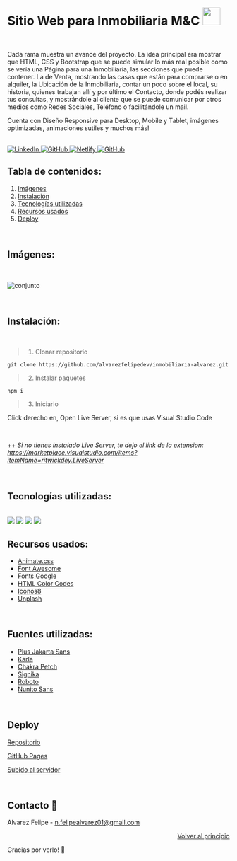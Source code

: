 <a name="readme-top"></a>

# Sitio Web para Inmobiliaria M&C <img src="https://img.icons8.com/stickers/100/000000/land-sales.png" width="40"/>
<br />

<p> Cada rama muestra un avance del proyecto. La idea principal era mostrar que HTML, CSS y Bootstrap que se puede simular lo más real posible como se vería una Página para una Inmobiliaria, las secciones que puede contener. La de Venta, mostrando las casas que están para comprarse o en alquiler, la Ubicación de la Inmobiliaria, contar un poco sobre el local, su historia, quienes trabajan allí y por último el Contacto, donde podés realizar tus consultas, y mostrándole al cliente que se puede comunicar por otros medios como Redes Sociales, Teléfono o facilitándole un mail. </p>
<p> Cuenta con Diseño Responsive para Desktop, Mobile y Tablet, imágenes optimizadas, animaciones sutiles y muchos más! </p>

<br />

<div>  
  <a href="https://www.linkedin.com/in/nfelipealvarez/" target="_blank">
    <img src="https://img.shields.io/badge/linkedin-%230077B5.svg?&style=for-the-badge&logo=linkedin&logoColor=white&color=F08080" alt="LinkedIn"/>
  </a>
  <a href="https://github.com/alvarezfelipedev" target="_blank">
    <img src="https://img.shields.io/badge/github profile-%231877F2.svg?&style=for-the-badge&logo=github&logoColor=white&color=F08080" alt="GitHub"/>
  </a> 
  <a href="https://inmobiliariamyc.netlify.app/" target="_blank">
    <img src="https://img.shields.io/badge/Netlify-F08080?style=for-the-badge&logo=netlify&logoColor=white=F08080" alt="Netlify"/>
  </a>
  <a href="https://alvarezfelipedev.github.io/inmobiliaria-alvarez/" target="_blank">
    <img src="https://img.shields.io/badge/GitHub Pages-%231877F2.svg?&style=for-the-badge&logo=github&logoColor=white&color=F08080" alt="GitHub"/>
  </a> 
</div>


## Tabla de contenidos:

1. [Imágenes](#imágenes)
2. [Instalación](#instalación)
3. [Tecnologías utilizadas](#tecnologías-utilizadas)
4. [Recursos usados](#recursos-usados)
5. [Deploy](#deploy)

<br />

## Imágenes:

<br />

![conjunto](https://user-images.githubusercontent.com/94803906/194731844-2cf58053-13f0-491a-add4-7b3a7c71f05a.svg)

<br />

## Instalación:

<br />

> 1. Clonar repositorio

```
git clone https://github.com/alvarezfelipedev/inmobiliaria-alvarez.git

```

> 2. Instalar paquetes

```
npm i

```

> 3. Iniciarlo

Click derecho en, Open Live Server, si es que usas Visual Studio Code

<br />

++ _Si no tienes instalado Live Server, te dejo el link de la extension: https://marketplace.visualstudio.com/items?itemName=ritwickdey.LiveServer_


<br />

## Tecnologías utilizadas:
<br />
<img src="https://img.shields.io/badge/HTML5-E34F26?style=for-the-badge&logo=html5&logoColor=white" />
<img src="https://img.shields.io/badge/CSS3-1572B6?style=for-the-badge&logo=css3&logoColor=white" />
<img src="https://img.shields.io/badge/Sass-CC6699?style=for-the-badge&logo=sass&logoColor=white" />
<img src="https://img.shields.io/badge/Bootstrap-563D7C?style=for-the-badge&logo=bootstrap&logoColor=white" />

<br />

## Recursos usados:

* [Animate.css](https://animate.style/)
* [Font Awesome](https://fontawesome.com/)
* [Fonts Google](https://fonts.google.com/)
* [HTML Color Codes](https://htmlcolorcodes.com/es/)
* [Iconos8](https://iconos8.es/icons/set/favicon)
* [Unplash](https://unsplash.com/es)


<br />

## Fuentes utilizadas:

* [Plus Jakarta Sans](https://fonts.google.com/specimen/Plus+Jakarta+Sans?query=plus+jakarta)
* [Karla](https://fonts.google.com/specimen/Karla?query=karla)
* [Chakra Petch](https://fonts.google.com/specimen/Chakra+Petch?query=chakra)
* [Signika](https://fonts.google.com/specimen/Signika?query=signi)
* [Roboto](https://fonts.google.com/specimen/Roboto?query=roboto)
* [Nunito Sans](https://fonts.google.com/specimen/Nunito+Sans?query=nunito)

<br />

## Deploy

[Repositorio](https://github.com/alvarezfelipedev/inmobiliaria-Alvarez)

[GitHub Pages](https://alvarezfelipedev.github.io/inmobiliaria-alvarez/)

[Subido al servidor](https://inmobiliariamyc.netlify.app/)

<br />

## Contacto 📧

Alvarez Felipe - n.felipealvarez01@gmail.com


<p align="right"><a href="#readme-top">Volver al principio</a></p>


Gracias por verlo! 🙌
